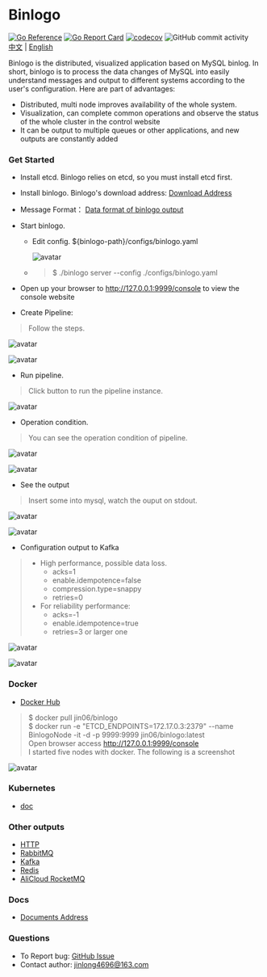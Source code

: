 Binlogo
=====================================
[![Go Reference](https://pkg.go.dev/badge/github.com/jin06/binlogo)](https://pkg.go.dev/github.com/jin06/binlogo)
[![Go Report Card](https://goreportcard.com/badge/github.com/jin06/binlogo)](https://goreportcard.com/report/github.com/jin06/binlogo)
[![codecov](https://codecov.io/gh/jin06/binlogo/branch/master/graph/badge.svg)](https://codecov.io/gh/jin06/binlogo)
![GitHub commit activity](https://img.shields.io/github/commit-activity/m/jin06/binlogo)
</br>
[中文](README_zh.md) | [English](README.md)

Binlogo is the distributed, visualized application based on MySQL binlog. In short, binlogo is to process the data
changes of MySQL into easily understand messages and output to different systems according to the user's
configuration. Here are part of advantages:

* Distributed, multi node improves availability of the whole system.
* Visualization, can complete common operations and observe the status of the whole cluster in the control website 
* It can be output to multiple queues or other applications, and new outputs are constantly added

### Get Started

* Install etcd. Binlogo relies on etcd, so you must install etcd first.

* Install binlogo. Binlogo's download address: [Download Address](https://github.com/jin06/binlogo/releases)

* Message Format： [Data format of binlogo output](/docs/1.0.*/message-format.md)

* Start binlogo.
    * Edit config. ${binlogo-path}/configs/binlogo.yaml

      ![avatar](/docs/assets/pic/edit_config_step1.en.png)

    * > $ ./binlogo server --config ./configs/binlogo.yaml

* Open up your browser to http://127.0.0.1:9999/console to view the console website

* Create Pipeline:

> Follow the steps.

![avatar](/docs/assets/pic/create_pipe_step1.en.png)

![avatar](/docs/assets/pic/create_pipe_step2.en.png)

* Run pipeline.

> Click button to run the pipeline instance.

![avatar](/docs/assets/pic/run_pipeline_step1.en.png)

* Operation condition.

> You can see the operation condition of pipeline.


![avatar](/docs/assets/pic/pipeline_condition_step1.en.png)

![avatar](/docs/assets/pic/pipeline_condition_step2.en.png)

* See the output

> Insert some into mysql, watch the ouput on stdout.

![avatar](/docs/assets/pic/output_step1.en.png)

![avatar](/docs/assets/pic/output_step2.en.png)

* Configuration output to Kafka

> * High performance, possible data loss.
>   * acks=1
>   * enable.idempotence=false
>   * compression.type=snappy
>   * retries=0
> * For reliability performance:
>   * acks=-1
>   * enable.idempotence=true
>   * retries=3 or larger one

![avatar](/docs/assets/pic/output_kafka_step1.en.png)

![avatar](/docs/assets/pic/output_kafka_step2.en.png)

### Docker

- [Docker Hub](https://hub.docker.com/r/jin06/binlogo)

> $ docker pull jin06/binlogo
> </br>
> $ docker run -e "ETCD_ENDPOINTS=172.17.0.3:2379" --name BinlogoNode -it -d -p 9999:9999 jin06/binlogo:latest
> </br>
> Open browser access http://127.0.0.1:9999/console
> </br>
> I started five nodes with docker. The following is a screenshot
>

![avatar](/docs/assets/pic/docker_step1.en.png)

### Kubernetes

- [doc](/docs/1.0.*/en/install-kubernetes.md)


### Other outputs

* [HTTP](/docs/1.0.*/en/configure-http-output.md)
* [RabbitMQ](/docs/1.0.*/en/configure-rabbitmq-outupt.md)
* [Kafka](/docs/1.0.*/en/configure-kafka-output.md)
* [Redis](/docs/1.0.*/en/configure-redis-outupt.md)
* [AliCloud RocketMQ](/docs/1.0.*/en/configure-rocketmq-outupt.md)

### Docs

* [Documents Address](https://github.com/jin06/binlogo/wiki)

### Questions

* To Report bug: [GitHub Issue](https://github.com/jin06/binlogo/issues)
* Contact author: jinlong4696@163.com
